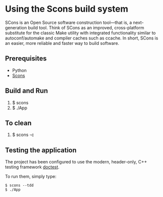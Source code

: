 # Using the Scons build system

SCons is an Open Source software construction tool—that is, a next-generation build tool. Think of SCons as an improved, cross-platform substitute for the classic Make utility with integrated functionality similar to autoconf/automake and compiler caches such as ccache. In short, SCons is an easier, more reliable and faster way to build software.

## Prerequisites

* Python
* [Scons](https://scons.org/)


## Build and Run

1.  $ scons
2.  $ ./App

## To clean
1.  $ scons -c  


## Testing the application

The project has been configured to use the modern, header-only, C++ testing framework [doctest](https://github.com/onqtam/doctest). 

To run them, simply type:
```
$ scons --tdd
$ ./App
```
